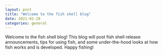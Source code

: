 ```yaml
---
layout: post
title: "Welcome to the fish shell blog"
date: 2021-02-28
categories: general
---
```


Welcome to the fish shell blog! This blog will post fish shell release announcements, tips for using fish, and some under-the-hood looks at how fish works and is developed. Happy fishing!
